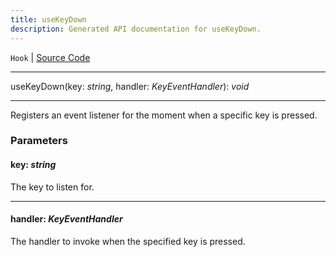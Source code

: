 ```yaml
---
title: useKeyDown
description: Generated API documentation for useKeyDown.
---
```


`Hook` | [Source Code](https://github.com/mrCamelCode/jtjs-react/blob/0e141e63e22c212c71ce52ba40f0472cc9028516/lib/hooks/user-input.hooks.ts#L31)

---

useKeyDown(key: _string_, handler: _KeyEventHandler_): _void_

---

Registers an event listener for the moment when a specific key is pressed.

### Parameters

#### key: _string_

The key to listen for.

---

#### handler: _KeyEventHandler_

The handler to invoke when the specified key is pressed.